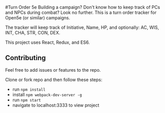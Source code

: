 #Turn Order 5e
Building a campaign? Don't know how to keep track of PCs and NPCs during combat? Look no further. This is a turn order tracker for Open5e (or similar) campaigns.

The tracker will keep track of Initiative, Name, HP, and optionally: AC, WIS, INT, CHA, STR, CON, DEX.

This project uses React, Redux, and ES6.

## Contributing
Feel free to add issues or features to the repo.

Clone or fork repo and then follow these steps:
* run `npm install`
* install `npm webpack-dev-server -g`
* run `npm start`
* navigate to localhost:3333 to view project
